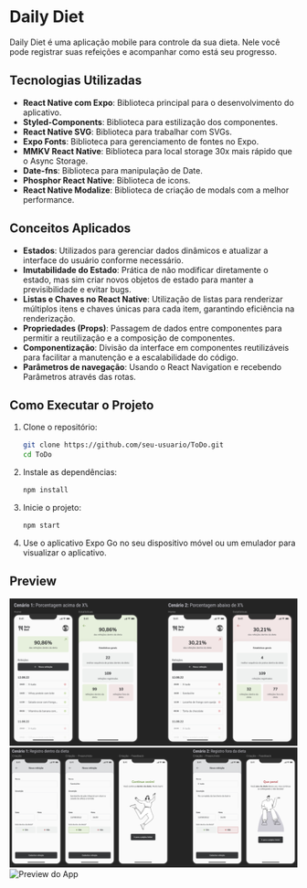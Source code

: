 # Daily Diet

Daily Diet é uma aplicação mobile para controle da sua dieta. Nele você pode registrar suas refeições e acompanhar como está seu progresso.

## Tecnologias Utilizadas

- **React Native com Expo**: Biblioteca principal para o desenvolvimento do aplicativo.
- **Styled-Components**: Biblioteca para estilização dos componentes.
- **React Native SVG**: Biblioteca para trabalhar com SVGs.
- **Expo Fonts**: Biblioteca para gerenciamento de fontes no Expo.
- **MMKV React Native**: Biblioteca para local storage 30x mais rápido que o Async Storage.
- **Date-fns**: Biblioteca para manipulação de Date.
- **Phosphor React Native**: Biblioteca de icons.
- **React Native Modalize**: Biblioteca de criação de modals com a melhor performance.

## Conceitos Aplicados

- **Estados**: Utilizados para gerenciar dados dinâmicos e atualizar a interface do usuário conforme necessário.
- **Imutabilidade do Estado**: Prática de não modificar diretamente o estado, mas sim criar novos objetos de estado para manter a previsibilidade e evitar bugs.
- **Listas e Chaves no React Native**: Utilização de listas para renderizar múltiplos itens e chaves únicas para cada item, garantindo eficiência na renderização.
- **Propriedades (Props)**: Passagem de dados entre componentes para permitir a reutilização e a composição de componentes.
- **Componentização**: Divisão da interface em componentes reutilizáveis para facilitar a manutenção e a escalabilidade do código.
- **Parâmetros de navegação**: Usando o React Navigation e recebendo Parâmetros através das rotas.

## Como Executar o Projeto

1. Clone o repositório:

   ```bash
   git clone https://github.com/seu-usuario/ToDo.git
   cd ToDo
   ```

2. Instale as dependências:

   ```bash
   npm install
   ```

3. Inicie o projeto:

   ```bash
   npm start
   ```

4. Use o aplicativo Expo Go no seu dispositivo móvel ou um emulador para visualizar o aplicativo.

## Preview

![Preview do App](https://github.com/denisonfer/daily-diet/blob/main/assets/daily-diet-home.jpg)
![Preview do App](https://github.com/denisonfer/daily-diet/blob/main/assets/daily-diet-newMeal.jpg)
![Preview do App](https://github.com/denisonfer/daily-diet/blob/main/assets/daily-diet-edit.jpg)
